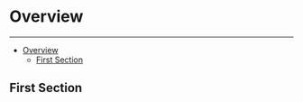 # Overview

---

- [Overview](#overview)
  - [First Section](#first-section)



<a name="section-1"></a>
## First Section



